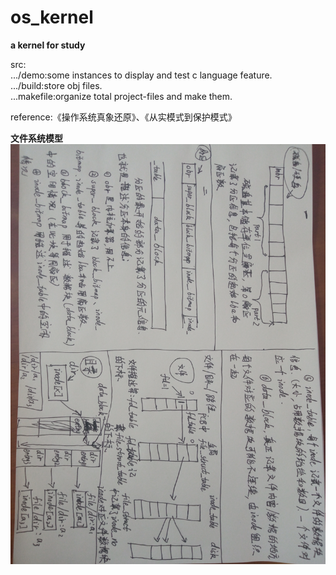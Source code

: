 # os_kernel
**a kernel for study**
  
  
src:  
.../demo:some instances to display and test c language feature.  
.../build:store obj files.  
...makefile:organize total project-files and make them. 
  
  
reference:《操作系统真象还原》、《从实模式到保护模式》

**文件系统模型**
![img](./file_system_model.jpg)
